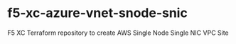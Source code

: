 # f5-xc-azure-vnet-snode-snic
F5 XC Terraform repository to create AWS Single Node Single NIC VPC Site
